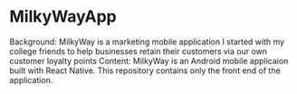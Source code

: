 # MilkyWayApp
Background: MilkyWay is a marketing mobile application I started with my college friends to help businesses retain their customers via our own customer loyalty points
Content: MilkyWay is an Android mobile applicaion built with React Native. This repository contains only the front end of the application.
